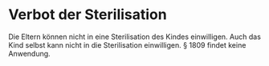 # Verbot der Sterilisation

Die Eltern können nicht in eine Sterilisation des Kindes einwilligen. Auch das Kind selbst kann nicht in die Sterilisation einwilligen. § 1809 findet keine Anwendung. 

